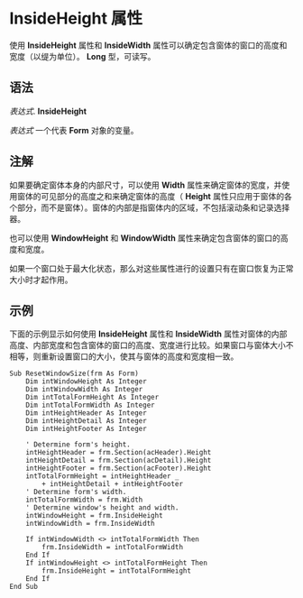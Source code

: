 
# InsideHeight 属性

使用  **InsideHeight** 属性和 **InsideWidth** 属性可以确定包含窗体的窗口的高度和宽度（以缇为单位）。 **Long** 型，可读写。


## 语法

 _表达式_. **InsideHeight**

 _表达式_ 一个代表 **Form** 对象的变量。


## 注解

如果要确定窗体本身的内部尺寸，可以使用  **Width** 属性来确定窗体的宽度，并使用窗体的可见部分的高度之和来确定窗体的高度（ **Height** 属性只应用于窗体的各个部分，而不是窗体）。窗体的内部是指窗体内的区域，不包括滚动条和记录选择器。

也可以使用  **WindowHeight** 和 **WindowWidth** 属性来确定包含窗体的窗口的高度和宽度。

如果一个窗口处于最大化状态，那么对这些属性进行的设置只有在窗口恢复为正常大小时才起作用。


## 示例

下面的示例显示如何使用  **InsideHeight** 属性和 **InsideWidth** 属性对窗体的内部高度、内部宽度和包含窗体的窗口的高度、宽度进行比较。如果窗口与窗体大小不相等，则重新设置窗口的大小，使其与窗体的高度和宽度相一致。


```
Sub ResetWindowSize(frm As Form)
    Dim intWindowHeight As Integer
    Dim intWindowWidth As Integer
    Dim intTotalFormHeight As Integer
    Dim intTotalFormWidth As Integer
    Dim intHeightHeader As Integer
    Dim intHeightDetail As Integer
    Dim intHeightFooter As Integer

    ' Determine form's height.
    intHeightHeader = frm.Section(acHeader).Height
    intHeightDetail = frm.Section(acDetail).Height
    intHeightFooter = frm.Section(acFooter).Height
    intTotalFormHeight = intHeightHeader _
        + intHeightDetail + intHeightFooter
    ' Determine form's width.
    intTotalFormWidth = frm.Width
    ' Determine window's height and width.
    intWindowHeight = frm.InsideHeight
    intWindowWidth = frm.InsideWidth

    If intWindowWidth <> intTotalFormWidth Then
        frm.InsideWidth = intTotalFormWidth
    End If
    If intWindowHeight <> intTotalFormHeight Then
        frm.InsideHeight = intTotalFormHeight
    End If
End Sub
```

